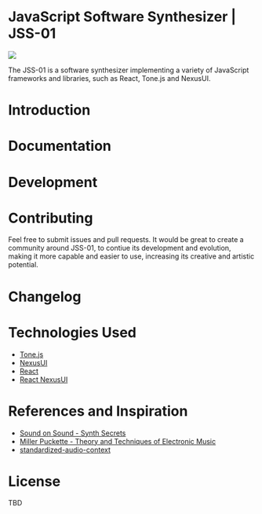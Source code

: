 JavaScript Software Synthesizer | JSS-01 
=========

<img align="center" src="https://github.com/michaelkolesidis/javascript-software-synthesizer/blob/main/teaser-new.png">

The JSS-01 is a software synthesizer implementing a variety of JavaScript frameworks and libraries, such as React, Tone.js and NexusUI.

# Introduction

# Documentation

# Development

# Contributing
Feel free to submit issues and pull requests. It would be great to create a community around JSS-01, to contiue its development and evolution, making it more capable and easier to use, increasing its creative and artistic potential. 

# Changelog

# Technologies Used

* [Tone.js](https://github.com/Tonejs/Tone.js/)
* [NexusUI](https://github.com/nexus-js/ui)
* [React](https://github.com/facebook/react)
* [React NexusUI](https://github.com/nexus-js/ui)

# References and Inspiration
* [Sound on Sound - Synth Secrets](http://www.soundonsound.com/sos/may99/articles/synthsec.htm)
* [Miller Puckette - Theory and Techniques of Electronic Music](http://msp.ucsd.edu/techniques.htm)
* [standardized-audio-context](https://github.com/chrisguttandin/standardized-audio-context)

# License
TBD
